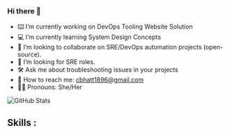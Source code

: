 ### Hi there 👋

- ⌨️  I’m currently working on DevOps Tooling Website Solution
- 💻 I’m currently learning System Design Concepts
- 👯 I’m looking to collaborate on SRE/DevOps automation projects (open-source).
- 🤔 I’m looking for SRE roles.
- 🛠  Ask me about troubleshooting issues in your projects
- 📩 How to reach me: cbhatt1896@gmail.com
- 👩🏻 Pronouns: She/Her


![GitHub Stats](https://github-readme-stats.vercel.app/api?username=Chandana-Bhatt&theme=radical)


## Skills :


